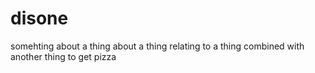 # disone
somehting about a thing about a thing relating to a thing combined with another thing to get pizza
